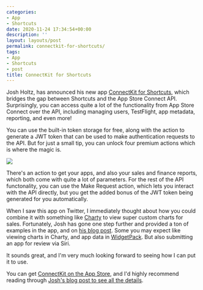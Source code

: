 ```yaml
---
categories:
- App
- Shortcuts
date: 2020-11-24 17:34:54+00:00
description: ''
layout: layouts/post
permalink: connectkit-for-shortcuts/
tags:
- App
- Shortcuts
- post
title: ConnectKit for Shortcuts
---
```


Josh Holtz, has announced his new app [ConnectKit for Shortcuts](https://apps.apple.com/us/app/connectkit/id1534510889), which bridges the gap between Shortcuts and the App Store Connect API. Surprisingly, you can access quite a lot of the functionality from App Store Connect over the API, including managing users, TestFlight,  app metadata, reporting, and even more!

You can use the built-in token storage for free, along with the action to generate a JWT token that can be used to make authentication requests to the API. But for just a small tip, you can unlock four premium actions which is where the magic is.

<img src="https://cdn.chrishannah.me/images/2020/11/Image-1.PNG">

There's an action to get your apps, and also your sales and finance reports, which both come with quite a lot of parameters. For the rest of the API functonality, you can use the Make Request action, which lets you interact with the API directly, but you get the added bonus of the JWT token being generated for you automatically.

When I saw this app on Twitter, I immediately thought about how you could combine it with something like [Charty](https://apps.apple.com/us/app/charty-for-shortcuts/id1494386093?itsct=apps_box&itscg=30200) to view super custom charts for sales. Fortunately, Josh has gone one step further and provided a ton of examples in the app, and on [his blog post](https://www.joshholtz.com/blog/2020/11/24/announcing-connectkit-for-shortcuts.html). Some you may expect like viewing charts in Charty, and app data in [WidgetPack](https://apps.apple.com/us/app/widgetpack/id1526805384?itsct=apps_box&itscg=30200). But also submitting an app for review via Siri.

It sounds great, and I'm very much looking forward to seeing how I can put it to use.

You can get [ConnectKit on the App Store](https://apps.apple.com/us/app/connectkit/id1534510889), and I'd highly recommend reading through [Josh's blog post to see all the details](https://www.joshholtz.com/blog/2020/11/24/announcing-connectkit-for-shortcuts.html).
